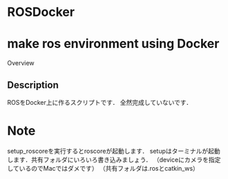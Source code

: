 # ROSDocker
make ros environment using Docker
====

Overview
## Description
ROSをDocker上に作るスクリプトです．
全然完成していないです．
# Note
setup_roscoreを実行するとroscoreが起動します．
setupはターミナルが起動します．共有フォルダにいろいろ書き込みましょう．
（deviceにカメラを指定しているのでMacではダメです）
（共有フォルダは.rosとcatkin_ws）
